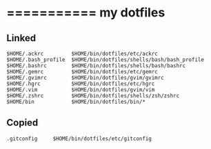 ===========
my dotfiles
===========

Linked
------

    $HOME/.ackrc         $HOME/bin/dotfiles/etc/ackrc
    $HOME/.bash_profile  $HOME/bin/dotfiles/shells/bash/bash_profile
    $HOME/.bashrc        $HOME/bin/dotfiles/shells/bash/bashrc
    $HOME/.gemrc         $HOME/bin/dotfiles/etc/gemrc
    $HOME/.gvimrc        $HOME/bin/dotfiles/gvim/gvimrc
    $HOME/.hgrc          $HOME/bin/dotfiles/etc/hgrc
    $HOME/.vim           $HOME/bin/dotfiles/gvim/vim
    $HOME/.zshrc         $HOME/bin/dotfiles/shells/zsh/zshrc
    $HOME/bin            $HOME/bin/dotfiles/bin/*

Copied
------

    .gitconfig     $HOME/bin/dotfiles/etc/gitconfig

